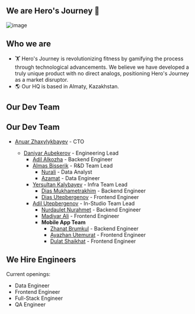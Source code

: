 ## We are Hero's Journey 👋

![image](https://github.com/user-attachments/assets/1cacda9f-e75b-453e-ba9b-bd2eb31e9cf1)

## Who we are

- 🏋️ Hero's Journey is revolutionizing fitness by gamifying the process through technological advancements. We believe we have developed a truly unique product with no direct analogs, positioning Hero's Journey as a market disruptor.
- 🌎 Our HQ is based in Almaty, Kazakhstan.

## Our Dev Team

## Our Dev Team

- [Anuar Zhaxylykbayev](https://github.com/zhaxylykbayev) - CTO

  - [Daniyar Aubekerov](https://github.com/daniyardake) - Engineering Lead
    - [Adil Alkozha](https://github.com/Almas007) - Backend Engineer
    - [Almas Bisserik](https://github.com/Almas007) - R&D Team Lead
      - [Nurali](https://github.com/Almas007) - Data Analyst
      - [Azamat](https://github.com/Almas007) - Data Engineer
    - [Yersultan Kalybayev](https://github.com/Yersultans) - Infra Team Lead
      - [Dias Mukhametrakhim](https://github.com/Almas007) - Backend Engineer
      - [Dias Utepbergenov](https://github.com/Almas007) - Frontend Engineer
    - [Adil Utepbergenov](https://github.com/Adil-U) - In-Studio Team Lead
      - [Nurdaulet Nurahmet](https://github.com/Almas007) - Backend Engineer
      - [Madiyar Ali](https://github.com/Almas007) - Frontend Engineer
      - **Mobile App Team**
        - [Zhanat Brumkul](https://github.com/Almas007) - Backend Engineer
        - [Ayazhan Utemurat](https://github.com/Almas007) - Frontend Engineer
        - [Dulat Shaikhat](https://github.com/Almas007) - Frontend Engineer

## We Hire Engineers

Current openings:

- Data Engineer
- Frontend Engineer
- Full-Stack Engineer
- QA Engineer
